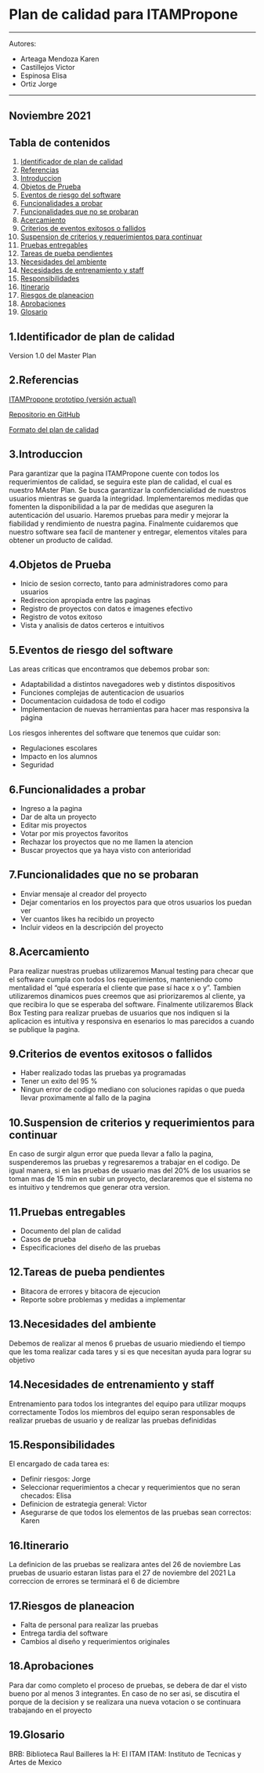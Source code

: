 # Plan de calidad para ITAMPropone
--- 
Autores:
- Arteaga Mendoza Karen
- Castillejos Victor
- Espinosa Elisa
- Ortiz Jorge
---


Noviembre 2021
---
## Tabla de contenidos
1) [Identificador de plan de calidad](#identificador)
2) [Referencias](#Referencias)
3) [Introduccion](#Introduccion)
4) [Objetos de Prueba](#Objetos)
5) [Eventos de riesgo del software ](#Eventos-de-riesgo)
6) [Funcionalidades a probar ](#Funcionalidades)
7) [Funcionalidades que no se probaran ](#Funcionalidades-no )
8) [Acercamiento](#Acercamiento)
9) [Criterios de eventos exitosos o fallidos ](#Criterios)
10) [Suspension de criterios y requerimientos para continuar  ](#Suspension)
11) [Pruebas entregables](#Pruebas)
12) [Tareas de pueba pendientes ](#Tareas)
13) [Necesidades del ambiente](#ambiente)
14) [Necesidades de entrenamiento y staff](#entrenamiento)
15) [Responsibilidades](#Responsibilidades)
16) [Itinerario](#Itinerario)
17) [Riesgos de planeacion](#Riesgos)
18) [Aprobaciones](#Aprobaciones)
19) [Glosario](#Glosario)


## 1.Identificador de plan de calidad <a name="identificador"></a>
Version 1.0 del Master Plan

## 2.Referencias <a name="Referencias"></a>
[ITAMPropone prototipo (versión actual)](https://app.moqups.com/mevbofgFeMiSIqXfxduif6CG89wNGW8F/view/page/af2dcae8a)

[Repositorio en GitHub](https://github.com/Ingenieria-de-Software-2021-ITAM/NullPointer-Markdown)

[Formato del plan de calidad](https://jmpovedar.files.wordpress.com/2014/03/ieee-829.pdf)

## 3.Introduccion <a name="Introduccion"></a>
Para garantizar que la pagina ITAMPropone cuente con todos los requerimientos de calidad, se seguira este plan de calidad, el cual es nuestro MAster Plan. Se busca garantizar la confidencialidad de nuestros usuarios mientras se guarda la integridad. Implementaremos medidas que fomenten la disponibilidad a la par de medidas que aseguren la autenticación del usuario. Haremos pruebas para medir y mejorar la fiabilidad y rendimiento de nuestra pagina. Finalmente  cuidaremos que nuestro software sea facil de mantener y entregar, elementos vitales para obtener un producto de calidad. 

## 4.Objetos de Prueba <a name="Objetos"></a>
- Inicio de sesion correcto, tanto para administradores como para usuarios
- Redireccion apropiada entre las paginas 
- Registro de proyectos con datos e imagenes efectivo
- Registro de votos exitoso
- Vista y analisis de datos certeros e intuitivos 

## 5.Eventos de riesgo del software <a name="Eventos-de-riesgo"></a>
Las areas criticas que encontramos que debemos probar son: 
- Adaptabilidad a distintos navegadores web y distintos dispositivos
- Funciones complejas de autenticacion de usuarios 
- Documentacion cuidadosa de todo el codigo
- Implementacion de nuevas herramientas para hacer mas responsiva la página 

Los riesgos inherentes del software que tenemos que cuidar son: 
- Regulaciones escolares 
- Impacto en los alumnos 
- Seguridad

## 6.Funcionalidades a probar <a name="Funcionalidades"></a>
- Ingreso a la pagina
- Dar de alta un proyecto 
- Editar mis proyectos 
- Votar por mis proyectos favoritos
- Rechazar los proyectos que no me llamen la atencion 
- Buscar proyectos que ya haya visto con anterioridad

## 7.Funcionalidades que no se probaran <a name="Funcionalidades-no"></a>
- Enviar mensaje al creador del proyecto 
- Dejar comentarios en los proyectos para que otros usuarios los puedan ver 
- Ver cuantos likes ha recibido un proyecto 
- Incluir videos en la descripción del proyecto
 
## 8.Acercamiento <a name="Acercamiento"></a>
Para realizar nuestras pruebas utilizaremos Manual testing para checar que el software
cumpla con todos los requerimientos, manteniendo como mentalidad el  “qué esperaría el cliente que pase sí hace x o y”. Tambien utilizaremos dinamicos pues creemos que asi priorizaremos al cliente, ya que recibira lo que se esperaba del software. Finalmente utilizaremos Black Box Testing para realizar pruebas de usuarios que nos indiquen si la aplicacion es intuitiva y responsiva en esenarios lo mas parecidos a cuando se publique la pagina. 

## 9.Criterios de eventos exitosos o fallidos <a name="Criterios"></a>
- Haber realizado todas las pruebas ya programadas
- Tener un exito del 95 % 
-  Ningun error de codigo mediano con soluciones rapidas o que pueda llevar proximamente al fallo de la pagina 

## 10.Suspension de criterios y requerimientos para continuar <a name="Suspension"></a>
En caso de surgir algun error que pueda llevar a fallo la pagina, suspenderemos las pruebas y regresaremos a trabajar en el codigo. De igual manera, si en las pruebas de usuario mas del 20% de los usuarios se toman mas de 15 min en subir un proyecto, declararemos que el sistema no es intuitivo y tendremos que generar otra version. 

## 11.Pruebas entregables <a name="Pruebas"></a>

- Documento del plan de calidad
- Casos de prueba
- Especificaciones del diseño de las pruebas

## 12.Tareas de pueba pendientes <a name="Tareas"></a>
- Bitacora de errores y bitacora de ejecucion
- Reporte sobre problemas y medidas a implementar 

## 13.Necesidades del ambiente <a name="ambiente"></a>
Debemos de realizar al menos 6 pruebas de usuario miediendo el tiempo que les toma realizar cada tares y si es que necesitan ayuda para lograr su objetivo 

## 14.Necesidades de entrenamiento y staff <a name="entrenamiento"></a>
Entrenamiento para todos los integrantes del equipo para utilizar moqups correctamente
Todos los miembros del equipo seran responsables de realizar pruebas de usuario y de realizar las pruebas definididas

## 15.Responsibilidades <a name="Responsibilidades"></a>
El encargado de cada tarea es:
- Definir riesgos: Jorge 
- Seleccionar requerimientos a checar y requerimientos que no seran checados: Elisa
- Definicion de estrategia general: Victor 
- Asegurarse de que todos los elementos de las pruebas sean correctos: Karen

## 16.Itinerario <a name="Itinerario"></a>
La definicion de las pruebas se realizara antes del 26 de noviembre 
Las pruebas de usuario estaran listas para el 27 de noviembre del 2021
La correccion de errores se terminará el 6 de diciembre 

## 17.Riesgos de planeacion <a name="Riesgos"></a>
- Falta de personal para realizar las pruebas
- Entrega tardia del software 
- Cambios al diseño y requerimientos originales 

## 18.Aprobaciones <a name="Aprobaciones"></a>
Para dar como completo el proceso de pruebas, se debera de dar el visto bueno por al menos 3 integrantes. En caso de no ser asi, se discutira el porque de la decision y se realizara una nueva votacion o se continuara trabajando en el proyecto 

## 19.Glosario <a name="Glosario"></a>
BRB: Biblioteca Raul Bailleres
la H: El ITAM
ITAM: Instituto de Tecnicas y Artes de Mexico 
 



